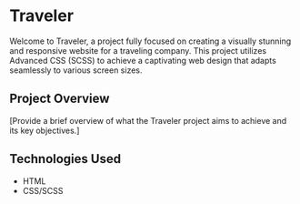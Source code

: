 # Traveler

Welcome to Traveler, a project fully focused on creating a visually stunning and responsive website for a traveling company. This project utilizes Advanced CSS (SCSS) to achieve a captivating web design that adapts seamlessly to various screen sizes.

## Project Overview

[Provide a brief overview of what the Traveler project aims to achieve and its key objectives.]

## Technologies Used

- HTML
- CSS/SCSS
